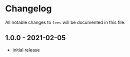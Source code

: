 # Changelog

All notable changes to `fees` will be documented in this file.

## 1.0.0 - 2021-02-05

- initial release
